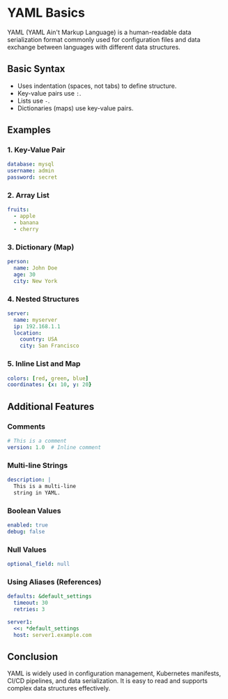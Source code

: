 # YAML Basics

YAML (YAML Ain't Markup Language) is a human-readable data serialization format commonly used for configuration files and data exchange between languages with different data structures.

## Basic Syntax
- Uses indentation (spaces, not tabs) to define structure.
- Key-value pairs use `:`.
- Lists use `-`.
- Dictionaries (maps) use key-value pairs.

## Examples

### 1. Key-Value Pair
```yaml
database: mysql
username: admin
password: secret
```

### 2. Array List
```yaml
fruits:
  - apple
  - banana
  - cherry
```

### 3. Dictionary (Map)
```yaml
person:
  name: John Doe
  age: 30
  city: New York
```

### 4. Nested Structures
```yaml
server:
  name: myserver
  ip: 192.168.1.1
  location:
    country: USA
    city: San Francisco
```

### 5. Inline List and Map
```yaml
colors: [red, green, blue]
coordinates: {x: 10, y: 20}
```

## Additional Features

### Comments
```yaml
# This is a comment
version: 1.0  # Inline comment
```

### Multi-line Strings
```yaml
description: |
  This is a multi-line
  string in YAML.
```

### Boolean Values
```yaml
enabled: true
debug: false
```

### Null Values
```yaml
optional_field: null
```

### Using Aliases (References)
```yaml
defaults: &default_settings
  timeout: 30
  retries: 3

server1:
  <<: *default_settings
  host: server1.example.com
```

## Conclusion
YAML is widely used in configuration management, Kubernetes manifests, CI/CD pipelines, and data serialization. It is easy to read and supports complex data structures effectively.

